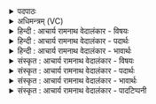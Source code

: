 <details><summary>पदपाठः</summary>

सः꣢। नः꣣। पवस्व। श꣢म्। ग꣡वे꣢꣯। शम्। ज꣡नाय꣢꣯। शम्। अ꣡र्वते꣢꣯। शम्। रा꣣जन्। ओ꣡ष꣢꣯धीभ्यः। ओ꣡ष꣢꣯। धी꣣भ्यः। ६५३।
</details>

<details><summary>अधिमन्त्रम् (VC)</summary>

- पवमानः सोमः
- असितः काश्यपो देवलो वा
- गायत्री
- षड्जः
</details>

<details><summary>हिन्दी : आचार्य रामनाथ वेदालंकार - विषयः</summary>

अगले मन्त्र में परमेश्वर से प्रार्थना की गयी है।
</details>

<details><summary>हिन्दी : आचार्य रामनाथ वेदालंकार - पदार्थः</summary>

पदार्थान्वयभाषाः -  हे (राजन्) विश्व के सम्राट् परमात्मन् ! (सः) वह प्रसिद्ध आप (नः) हमारे (गवे) गाय,वाणी और इन्द्रियों आदि के लिए (शम्) कल्याण को,(जनाय) माता,पिता,पुत्र,पौत्र,पत्नी,सेवक आदि जनों के लिए (शम्) कल्याण को, (अर्वते) घोड़े,प्राण और शत्रुहिंसक वीर के लिए (शम्) कल्याण को, (ओषधीभ्यः) धान,जौ,गेहूँ,लता,गुल्म,वृक्ष,वनस्पति आदियों के लिए और दोषनिवारक शुद्ध चित्तवृत्तियों के लिए (शम्) कल्याण को (पवस्व) बरसाइये ॥३॥
</details>

<details><summary>हिन्दी : आचार्य रामनाथ वेदालंकार - भावार्थः</summary>

भावार्थभाषाः -  परमेश्वर की उपासना से सबको शारीरिक,मानसिक,आत्मिक,पारिवारिक,सामाजिक और राष्ट्रिय कल्याण प्राप्त करना योग्य है ॥३॥
</details>

<details><summary>संस्कृत : आचार्य रामनाथ वेदालंकार - विषयः</summary>

अथ परमेश्वरः प्रार्थ्यते।
</details>

<details><summary>संस्कृत : आचार्य रामनाथ वेदालंकार - पदार्थः</summary>

पदार्थान्वयभाषाः -  हे (राजन्) विश्वसम्राट् परमात्मन् ! (सः) प्रसिद्धः त्वम् (नः)अस्माकम्(गवे) धेनवे,वाचे,इन्द्रियादिकाय वा (शम्) कल्याणम्, (जनाय) मातापितृपुत्रपौत्रकलत्रसेवकादिजनाय (शम्) कल्याणम्, (अर्वते) अश्वाय,प्राणाय,शत्रुहिंसकाय वीराय वा (शम्) कल्याणम्, (ओषधीभ्यः) व्रीहियवगोधूमलतागुल्मवृक्षवनस्पत्यादिभ्यो दोषनिवारिकाभ्यः शुद्धचित्तवृत्तिभ्यो वा (शम्) कल्याणम् (पवस्व) प्रक्षारय।[ओषधय ओषद् धयन्तीति वा,ओषत्येना धयन्तीति वा,दोषं धयन्तीति वा। निरु० ९।२७]॥३॥
</details>

<details><summary>संस्कृत : आचार्य रामनाथ वेदालंकार - भावार्थः</summary>

भावार्थभाषाः -  परमेश्वरोपासनेन सर्वैर्दैहिकं मानसमात्मिकं पारिवारिकं सामाजिकं राष्ट्रियं च कल्याणं प्राप्तुं योग्यम् ॥३॥
</details>

<details><summary>संस्कृत : आचार्य रामनाथ वेदालंकार - पादटिप्पनी</summary>

टिप्पणी:   १. ऋ० ९।११।३।
</details>
